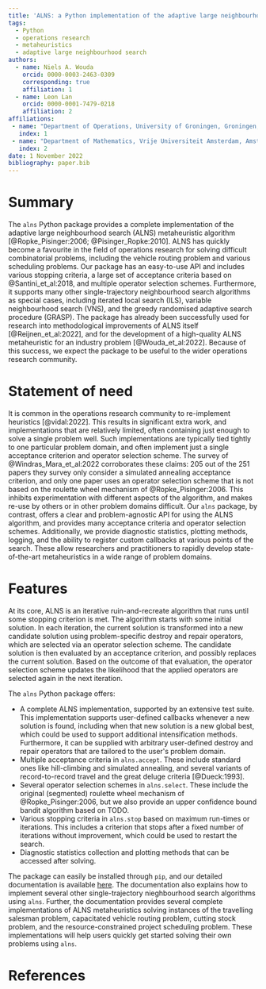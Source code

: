```yaml
---
title: 'ALNS: a Python implementation of the adaptive large neighbourhood search metaheuristic'
tags:
  - Python
  - operations research
  - metaheuristics
  - adaptive large neighbourhood search
authors:
  - name: Niels A. Wouda
    orcid: 0000-0003-2463-0309
    corresponding: true
    affiliation: 1
  - name: Leon Lan
    orcid: 0000-0001-7479-0218
    affiliation: 2
affiliations:
 - name: "Department of Operations, University of Groningen, Groningen, The Netherlands \\newline"
   index: 1
 - name: "Department of Mathematics, Vrije Universiteit Amsterdam, Amsterdam, The Netherlands \\newline"
   index: 2
date: 1 November 2022
bibliography: paper.bib
---
```


# Summary

The `alns` Python package provides a complete implementation of the adaptive large neighbourhood search (ALNS) metaheuristic algorithm [@Ropke_Pisinger:2006; @Pisinger_Ropke:2010].
ALNS has quickly become a favourite in the field of operations research for solving difficult combinatorial problems, including the vehicle routing problem and various scheduling problems.
Our package has an easy-to-use API and includes various stopping criteria, a large set of acceptance criteria based on @Santini_et_al:2018, and multiple operator selection schemes.
Furthermore, it supports many other single-trajectory neighbourhood search algorithms as special cases, including iterated local search (ILS), variable neighbourhood search (VNS), and the greedy randomised adaptive search procedure (GRASP).
The package has already been successfully used for research into methodological improvements of ALNS itself [@Reijnen_et_al:2022], and for the development of a high-quality ALNS metaheuristic for an industry problem [@Wouda_et_al:2022].
Because of this success, we expect the package to be useful to the wider operations research community.

# Statement of need

It is common in the operations research community to re-implement heuristics [@vidal:2022].
This results in significant extra work, and implementations that are relatively limited, often containing just enough to solve a single problem well.
Such implementations are typically tied tightly to one particular problem domain, and often implement just a single acceptance criterion and operator selection scheme.
The survey of @Windras_Mara_et_al:2022 corroborates these claims: 205 out of the 251 papers they survey only consider a simulated annealing acceptance criterion, and only one paper uses an operator selection scheme that is not based on the roulette wheel mechanism of @Ropke_Pisinger:2006.
This inhibits experimentation with different aspects of the algorithm, and makes re-use by others or in other problem domains difficult.
Our `alns` package, by contrast, offers a clear and problem-agnostic API for using the ALNS algorithm, and provides many acceptance criteria and operator selection schemes.
Additionally, we provide diagnostic statistics, plotting methods, logging, and the ability to register custom callbacks at various points of the search.
These allow researchers and practitioners to rapidly develop state-of-the-art metaheuristics in a wide range of problem domains.

# Features

At its core, ALNS is an iterative ruin-and-recreate algorithm that runs until some stopping criterion is met.
The algorithm starts with some initial solution.
In each iteration, the current solution is transformed into a new candidate solution using problem-specific destroy and repair operators, which are selected via an operator selection scheme.
The candidate solution is then evaluated by an acceptance criterion, and possibly replaces the current solution.
Based on the outcome of that evaluation, the operator selection scheme updates the likelihood that the applied operators are selected again in the next iteration.

The `alns` Python package offers:

- A complete ALNS implementation, supported by an extensive test suite. 
  This implementation supports user-defined callbacks whenever a new solution is found, including when that new solution is a new global best, which could be used to support additional intensification methods.
  Furthermore, it can be supplied with arbitrary user-defined destroy and repair operators that are tailored to the user's problem domain.
- Multiple acceptance criteria in `alns.accept`.
  These include standard ones like hill-climbing and simulated annealing, and several variants of record-to-record travel and the great deluge criteria [@Dueck:1993].
- Several operator selection schemes in `alns.select`.
  These include the original (segmented) roulette wheel mechanism of @Ropke_Pisinger:2006, but we also provide an upper confidence bound bandit algorithm based on TODO.
- Various stopping criteria in `alns.stop` based on maximum run-times or iterations.
  This includes a criterion that stops after a fixed number of iterations without improvement, which could be used to restart the search.
- Diagnostic statistics collection and plotting methods that can be accessed after solving.

The package can easily be installed through `pip`, and our detailed documentation is available [here](https://alns.readthedocs.io/).
The documentation also explains how to implement several other single-trajectory nieghbourhood search algorithms using `alns`.
Further, the documentation provides several complete implementations of ALNS metaheuristics solving instances of the travelling salesman problem, capacitated vehicle routing problem, cutting stock problem, and the resource-constrained project scheduling problem.
These implementations will help users quickly get started solving their own problems using `alns`.

# References
